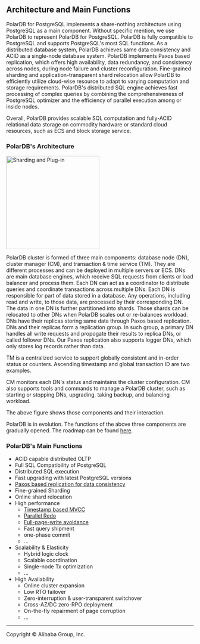 ## Architecture and Main Functions

PolarDB for PostgreSQL implements a share-nothing architecture using PostgreSQL as a main component. Without specific mention, we use PolarDB to represent PolarDB for PostgreSQL. PolarDB is fully compatible to PostgreSQL and supports PostgreSQL's most SQL functions. As a distributed database system, PolarDB achieves same data consistency and ACID as a single-node database system. PolarDB implements Paxos based replication, which offers high availability, data redundancy, and consistency across nodes, during node failure and cluster reconfiguration. Fine-grained sharding and application-transparent shard relocation allow PolarDB to efficiently utilize cloud-wise resource to adapt to varying computation and storage requirements. PolarDB's distributed SQL engine achieves fast processing of complex queries by combining the comprehensiveness of PostgreSQL optimizer and the efficiency of parallel execution among or inside nodes. 

Overall, PolarDB provides scalable SQL computation and fully-ACID relational data storage on commodity hardware or standard cloud resources, such as ECS and block storage service.  


### PolarDB's Architecture
<img src="sharding_plug_in.png" alt="Sharding and Plug-in" width="250"/>

PolarDB cluster is formed of three main components: database node (DN), cluster manager (CM), and 
transaction & time service (TM). They are different processes and can be deployed in multiple servers or ECS. DNs are main database engines, which receive SQL requests from clients or load balancer and process them. Each DN can act as a coordinator to distribute queries and coordinate transactions across multiple DNs. Each DN is responsible for part of data stored in a database. Any operations, including read and write, to those data, are processed by their corresponding DN. The data in one DN is further partitioned into shards. Those shards can be relocated to other DNs when PolarDB scales out or re-balances workload. DNs have their replicas storing same data through Paxos based replication. DNs and their replicas form a replication group. In such group, a primary DN handles all write requests and propogate their results to replica DNs, or called follower DNs. Our Paxos replication also supports logger DNs, which only stores log records rather than data. 

TM is a centralized service to support globally consistent and in-order status or counters. Ascending timestamp and global transaction ID are two examples. 

CM monitors each DN's status and maintains the cluster configuration. CM also supports tools and commands to manage a PolarDB cluster, such as starting or stopping DNs, upgrading, taking backup, and balancing workload.  

The above figure shows those components and their interaction.

PolarDB is in evolution. The functions of the above three components are gradually opened. The roadmap can be found [here](roadmap.md). 


### PolarDB's Main Functions

* ACID capable distributed OLTP
* Full SQL Compatibility of PostgreSQL
* Distributed SQL execution
* Fast upgrading with latest PostgreSQL versions
* [Paxos based replication for data consistency](ha_paxos.md)
* Fine-grained Sharding
* Online shard relocation
* High performance
  * [Timestamp based MVCC](cts.md)
  * [Parallel Redo](parallel_redo.md)
  * [Full-page-write avoidance](no_fpw.md)
  * Fast query shipment
  * one-phase commit
  * ...
* Scalability & Elasticity
  * Hybrid logic clock
  * Scalable coordination
  * Single-node Tx optimization
  * ...
* High Availability
  * Online cluster expansion
  * Low RTO failover
  * Zero-interruption & user-transparent switchover
  * Cross-AZ/DC zero-RPO deployment
  * On-the-fly repairment of page corruption
  * ...

___

Copyright © Alibaba Group, Inc.

